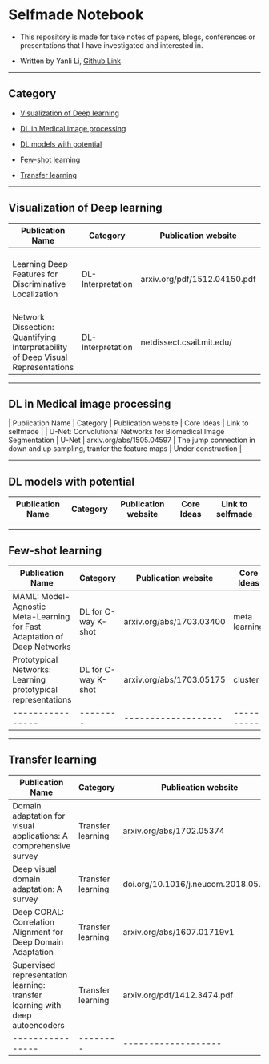# Selfmade Notebook

* This repository is made for take notes of papers, blogs, conferences or presentations that I have investigated and interested in.
+ Written by Yanli Li, [Github Link](https://github.com/CesareLink)
---------------------------------------------------------------------------------------------------------------------------------
## Category

* [Visualization of Deep learning](#jump1)

* [DL in Medical image processing](#jump2)

* [DL models with potential](#jump3)

* [Few-shot learning](#jump4)

* [Transfer learning](#jump5)

--------------------------------------------------------------------

## <span id="jump1"> Visualization of Deep learning </span>

| Publication Name | Category | Publication website | Core Ideas | Link to selfmade |
| ---------------- | -------- | ------------------- | ---------- |  --------------- |
| Learning Deep Features for Discriminative Localization | DL-Interpretation | arxiv.org/pdf/1512.04150.pdf | Through GAP to activate the biggest contribution parts | [Link](https://github.com/CesareLink/Selfmade_Noetbook/blob/main/Visualization_of_DL/Learning%20Deep%20Features%20for%20Discriminative%20Localization) |
| Network Dissection: Quantifying Interpretability of Deep Visual Representations | DL-Interpretation | netdissect.csail.mit.edu/ | Under-Investigating | Under-Construction|


--------------------------------------------------------------------

## <span id="jump2"> DL in Medical image processing </span>

| Publication Name | Category | Publication website | Core Ideas | Link to selfmade |
| U-Net: Convolutional Networks for Biomedical Image Segmentation | U-Net | arxiv.org/abs/1505.04597 | The jump connection in down and up sampling, tranfer the feature maps | Under construction |



--------------------------------------------------------------------

## <span id="jump3"> DL models with potential </span>

| Publication Name | Category | Publication website | Core Ideas | Link to selfmade |
| ---------------- | -------- | ------------------- | ---------- |  --------------- |


--------------------------------------------------------------------

## <span id="jump4"> Few-shot learning </span>

| Publication Name | Category | Publication website | Core Ideas | Link to selfmade |
| ---------------- | -------- | ------------------- | ---------- |  --------------- |
| MAML: Model-Agnostic Meta-Learning for Fast Adaptation of Deep Networks | DL for C-way K-shot | arxiv.org/abs/1703.03400 | meta learning |  Under-Investigating |
| Prototypical Networks: Learning prototypical representations  | DL for C-way K-shot | arxiv.org/abs/1703.05175 | cluster |  Under-Investigating |
| ---------------- | -------- | ------------------- | ---------- |  --------------- |

--------------------------------------------------------------------

## <span id="jump5"> Transfer learning </span>

| Publication Name | Category | Publication website | Core Ideas | Link to selfmade |
| ---------------- | -------- | ------------------- | ---------- |  --------------- |
| Domain adaptation for visual applications: A comprehensive survey | Transfer learning | arxiv.org/abs/1702.05374 | Summary |  Under-Investigating |
| Deep visual domain adaptation: A survey | Transfer learning | doi.org/10.1016/j.neucom.2018.05.083 | Summary |  Under-Investigating |
| Deep CORAL: Correlation Alignment for Deep Domain Adaptation |  Transfer learning | arxiv.org/abs/1607.01719v1 | Correlation Alignment | Under-Investigating |
| Supervised representation learning: transfer learning with deep autoencoders | Transfer learning | arxiv.org/pdf/1412.3474.pdf | Auto-encoder |  Under-Investigating |
| ---------------- | -------- | ------------------- | ---------- |  --------------- |

